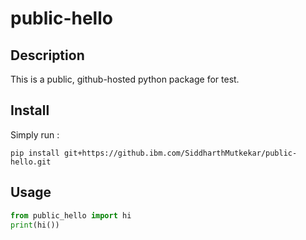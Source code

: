 # public-hello

## Description

This is a public, github-hosted python package for test.

## Install

Simply run :

```console
pip install git+https://github.ibm.com/SiddharthMutkekar/public-hello.git
```

## Usage

```python
from public_hello import hi
print(hi())
```